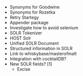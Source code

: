 * Synonyms for Goodwine
* Synonyms for Rozetka
* Retry Startegy
* Appender package
* Investigate how to avoid selenium
* SOLR Tokenizer
* HOST Solr
* Unified SOLR Document
* Structured information in SOLR
* Link to whiskybase/masterofmalt
* Integration with cocktailDB?
* New SOLR fields? [1]
  * Excise
  